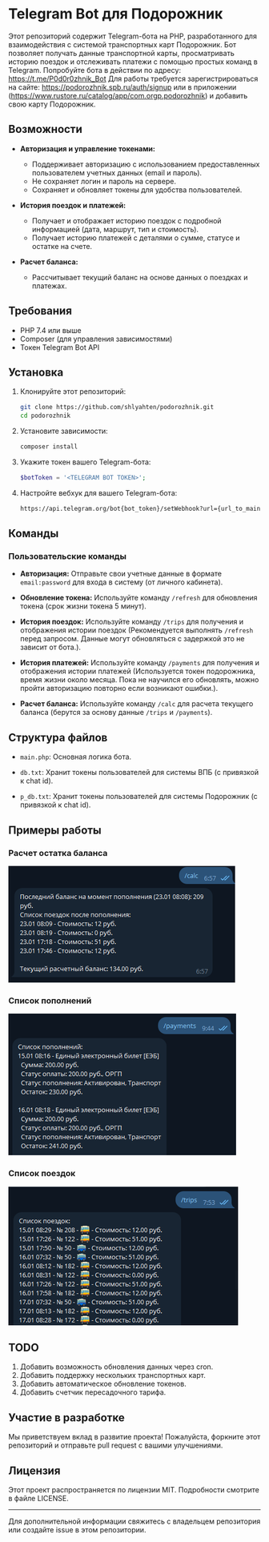 # Telegram Bot для Подорожник

Этот репозиторий содержит Telegram-бота на PHP, разработанного для взаимодействия с системой транспортных карт Подорожник. Бот позволяет получать данные транспортной карты, просматривать историю поездок и отслеживать платежи с помощью простых команд в Telegram. Попробуйте бота в действии по адресу: https://t.me/P0d0r0zhnik_Bot
Для работы требуется зарегистрироваться на сайте: https://podorozhnik.spb.ru/auth/signup или в приложении (https://www.rustore.ru/catalog/app/com.orgp.podorozhnik) и добавить свою карту Подорожник.

## Возможности

- **Авторизация и управление токенами:**

  - Поддерживает авторизацию с использованием предоставленных пользователем учетных данных (email и пароль).
  - Не сохраняет логин и пароль на сервере.
  - Сохраняет и обновляет токены для удобства пользователей.

- **История поездок и платежей:**

  - Получает и отображает историю поездок с подробной информацией (дата, маршрут, тип и стоимость).
  - Получает историю платежей с деталями о сумме, статусе и остатке на счете.

- **Расчет баланса:**

  - Рассчитывает текущий баланс на основе данных о поездках и платежах.

## Требования

- PHP 7.4 или выше
- Composer (для управления зависимостями)
- Токен Telegram Bot API

## Установка

1. Клонируйте этот репозиторий:

   ```bash
   git clone https://github.com/shlyahten/podorozhnik.git
   cd podorozhnik
   ```

2. Установите зависимости:

   ```bash
   composer install
   ```

3. Укажите токен вашего Telegram-бота:

   ```php
   $botToken = '<TELEGRAM BOT TOKEN>';
   ```

4. Настройте вебхук для вашего Telegram-бота:
   ```bash
   https://api.telegram.org/bot{bot_token}/setWebhook?url={url_to_main.php}
   ```

## Команды

### Пользовательские команды

- **Авторизация:**
  Отправьте свои учетные данные в формате `email:password` для входа в систему (от личного кабинета).

- **Обновление токена:**
  Используйте команду `/refresh` для обновления токена (срок жизни токена 5 минут).

- **История поездок:**
  Используйте команду `/trips` для получения и отображения истории поездок (Рекомендуется выполнять `/refresh` перед запросом. Данные могут обновляться с задержкой это не зависит от бота.).

- **История платежей:**
  Используйте команду `/payments` для получения и отображения истории платежей (Используется токен подорожника, время жизни около месяца. Пока не научился его обновлять, можно пройти авторизацию повторно если возникают ошибки.).

- **Расчет баланса:**
  Используйте команду `/calc` для расчета текущего баланса (берутся за основу данные `/trips` и `/payments`).

## Структура файлов

- `main.php`: Основная логика бота.

- `db.txt`: Хранит токены пользователей для системы ВПБ (с привязкой к chat id).

- `p_db.txt`: Хранит токены пользователей для системы Подорожник (с привязкой к chat id).

## Примеры работы

### Расчет остатка баланса
![Основной интерфейс](screenshots/232336.png)

### Список пополнений
![Пример команды](screenshots/232358.png)

### Список поездок
![Пример команды](screenshots/232414.png)

## TODO

1. Добавить возможность обновления данных через cron.
2. Добавить поддержку нескольких транспортных карт.
3. Добавить автоматическое обновление токенов.
4. Добавить счетчик пересадочного тарифа.

## Участие в разработке

Мы приветствуем вклад в развитие проекта! Пожалуйста, форкните этот репозиторий и отправьте pull request с вашими улучшениями.

## Лицензия

Этот проект распространяется по лицензии MIT. Подробности смотрите в файле LICENSE.

---

Для дополнительной информации свяжитесь с владельцем репозитория или создайте issue в этом репозитории.

